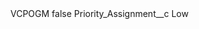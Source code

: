 <?xml version="1.0" encoding="UTF-8"?>
<CustomMetadata xmlns="http://soap.sforce.com/2006/04/metadata" xmlns:xsi="http://www.w3.org/2001/XMLSchema-instance" xmlns:xsd="http://www.w3.org/2001/XMLSchema">
    <label>VCPOGM</label>
    <protected>false</protected>
    <values>
        <field>Priority_Assignment__c</field>
        <value xsi:type="xsd:string">Low</value>
    </values>
</CustomMetadata>
